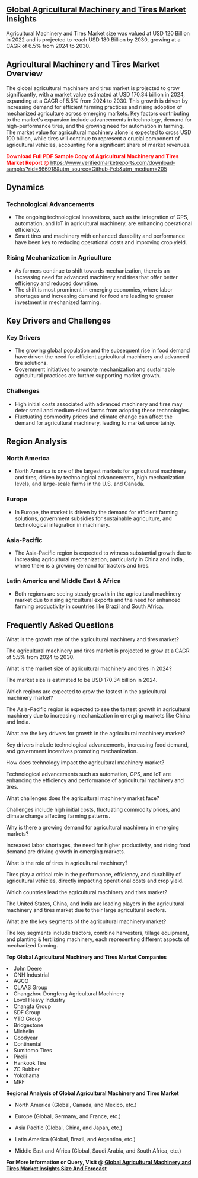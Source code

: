 <h2><a href="https://www.verifiedmarketreports.com/download-sample/?rid=866918&amp;utm_source=Github&amp;utm_medium=205" target="_blank">Global Agricultural Machinery and Tires Market</a> Insights</h2><p>Agricultural Machinery and Tires Market size was valued at USD 120 Billion in 2022 and is projected to reach USD 180 Billion by 2030, growing at a CAGR of 6.5% from 2024 to 2030.</p><p> <h2>Agricultural Machinery and Tires Market Overview</h2> <p>The global agricultural machinery and tires market is projected to grow significantly, with a market value estimated at USD 170.34 billion in 2024, expanding at a CAGR of 5.5% from 2024 to 2030. This growth is driven by increasing demand for efficient farming practices and rising adoption of mechanized agriculture across emerging markets. Key factors contributing to the market's expansion include advancements in technology, demand for high-performance tires, and the growing need for automation in farming. The market value for agricultural machinery alone is expected to cross USD 100 billion, while tires will continue to represent a crucial component of agricultural vehicles, accounting for a significant share of market revenues.</p> <p><p><span class=""><span style="color: #ff0000;"><strong>Download Full PDF Sample Copy of Agricultural Machinery and Tires Market Report</strong> @ </span><a href="https://www.verifiedmarketreports.com/download-sample/?rid=866918&amp;utm_source=Github-Feb&amp;utm_medium=205" target="_blank">https://www.verifiedmarketreports.com/download-sample/?rid=866918&amp;utm_source=Github-Feb&amp;utm_medium=205</a></span></p></p> <h2>Dynamics</h2> <h3>Technological Advancements</h3> <ul> <li>The ongoing technological innovations, such as the integration of GPS, automation, and IoT in agricultural machinery, are enhancing operational efficiency.</li> <li>Smart tires and machinery with enhanced durability and performance have been key to reducing operational costs and improving crop yield.</li> </ul> <h3>Rising Mechanization in Agriculture</h3> <ul> <li>As farmers continue to shift towards mechanization, there is an increasing need for advanced machinery and tires that offer better efficiency and reduced downtime.</li> <li>The shift is most prominent in emerging economies, where labor shortages and increasing demand for food are leading to greater investment in mechanized farming.</li> </ul> <h2>Key Drivers and Challenges</h2> <h3>Key Drivers</h3> <ul> <li>The growing global population and the subsequent rise in food demand have driven the need for efficient agricultural machinery and advanced tire solutions.</li> <li>Government initiatives to promote mechanization and sustainable agricultural practices are further supporting market growth.</li> </ul> <h3>Challenges</h3> <ul> <li>High initial costs associated with advanced machinery and tires may deter small and medium-sized farms from adopting these technologies.</li> <li>Fluctuating commodity prices and climate change can affect the demand for agricultural machinery, leading to market uncertainty.</li> </ul> <h2>Region Analysis</h2> <h3>North America</h3> <ul> <li>North America is one of the largest markets for agricultural machinery and tires, driven by technological advancements, high mechanization levels, and large-scale farms in the U.S. and Canada.</li> </ul> <h3>Europe</h3> <ul> <li>In Europe, the market is driven by the demand for efficient farming solutions, government subsidies for sustainable agriculture, and technological integration in machinery.</li> </ul> <h3>Asia-Pacific</h3> <ul> <li>The Asia-Pacific region is expected to witness substantial growth due to increasing agricultural mechanization, particularly in China and India, where there is a growing demand for tractors and tires.</li> </ul> <h3>Latin America and Middle East & Africa</h3> <ul> <li>Both regions are seeing steady growth in the agricultural machinery market due to rising agricultural exports and the need for enhanced farming productivity in countries like Brazil and South Africa.</li> </ul> <h2>Frequently Asked Questions</h2> <p>What is the growth rate of the agricultural machinery and tires market? </p> <p>The agricultural machinery and tires market is projected to grow at a CAGR of 5.5% from 2024 to 2030.</p> <p>What is the market size of agricultural machinery and tires in 2024?</p> <p>The market size is estimated to be USD 170.34 billion in 2024.</p> <p>Which regions are expected to grow the fastest in the agricultural machinery market?</p> <p>The Asia-Pacific region is expected to see the fastest growth in agricultural machinery due to increasing mechanization in emerging markets like China and India.</p> <p>What are the key drivers for growth in the agricultural machinery market?</p> <p>Key drivers include technological advancements, increasing food demand, and government incentives promoting mechanization.</p> <p>How does technology impact the agricultural machinery market?</p> <p>Technological advancements such as automation, GPS, and IoT are enhancing the efficiency and performance of agricultural machinery and tires.</p> <p>What challenges does the agricultural machinery market face?</p> <p>Challenges include high initial costs, fluctuating commodity prices, and climate change affecting farming patterns.</p> <p>Why is there a growing demand for agricultural machinery in emerging markets?</p> <p>Increased labor shortages, the need for higher productivity, and rising food demand are driving growth in emerging markets.</p> <p>What is the role of tires in agricultural machinery?</p> <p>Tires play a critical role in the performance, efficiency, and durability of agricultural vehicles, directly impacting operational costs and crop yield.</p> <p>Which countries lead the agricultural machinery and tires market?</p> <p>The United States, China, and India are leading players in the agricultural machinery and tires market due to their large agricultural sectors.</p> <p>What are the key segments of the agricultural machinery market?</p> <p>The key segments include tractors, combine harvesters, tillage equipment, and planting & fertilizing machinery, each representing different aspects of mechanized farming.</p> </p><p><strong>Top Global Agricultural Machinery and Tires Market Companies</strong></p><div data-test-id=""><p><li>John Deere</li><li> CNH Industrial</li><li> AGCO</li><li> CLAAS Group</li><li> Changzhou Dongfeng Agricultural Machinery</li><li> Lovol Heavy Industry</li><li> Changfa Group</li><li> SDF Group</li><li> YTO Group</li><li> Bridgestone</li><li> Michelin</li><li> Goodyear</li><li> Continental</li><li> Sumitomo Tires</li><li> Pirelli</li><li> Hankook Tire</li><li> ZC Rubber</li><li> Yokohama</li><li> MRF</li></p><div><strong>Regional Analysis of&nbsp;Global Agricultural Machinery and Tires Market</strong></div><ul><li dir="ltr"><p dir="ltr">North America&nbsp;(Global, Canada, and Mexico, etc.)</p></li><li dir="ltr"><p dir="ltr">Europe (Global, Germany, and France, etc.)</p></li><li dir="ltr"><p dir="ltr">Asia Pacific&nbsp;(Global, China, and Japan, etc.)</p></li><li dir="ltr"><p dir="ltr">Latin America&nbsp;(Global, Brazil, and Argentina, etc.)</p></li><li dir="ltr">Middle East and Africa&nbsp;(Global, Saudi Arabia, and South Africa, etc.)</li></ul><p><strong>For More Information or Query, Visit @&nbsp;</strong><strong><a href="https://www.verifiedmarketreports.com/product/agricultural-machinery-and-tires-market/?utm_source=Github&amp;utm_medium=205" target="_blank">Global Agricultural Machinery and Tires Market Insights Size And Forecast</a></strong></p></div>
